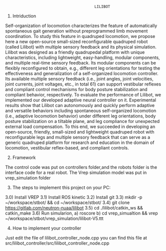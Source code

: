                                             LILIBOT

1) Intriduction

Self-organization of locomotion characterizes the feature of automatically spontaneous gait generation without preprogrammed limb movement coordination. To study this feature in quadruped locomotion, we propose here a new open-source small-sized reconfigurable quadruped robot (called Lilibot) with multiple sensory feedback and its physical simulation. Lilibot was designed as a friendly quadrupedal platform with unique characteristics, including lightweight, easy-handling, modular components, and multiple real-time sensory feedback. Its modular components can be flexibly reconfigured to obtain, e.g., different leg orientations for testing the effectiveness and generalization of a self-organized locomotion controller. Its available multiple sensory feedback (i.e., joint angles, joint velocities, joint currents, joint voltages, etc., in total 61) can support vestibular reflexes and compliant control mechanisms for body posture stabilization and compliant behavior, respectively. To evaluate the performance of Lilibot, we implemented our developed adaptive neural controller on it. Experimental results show that Lilibot can autonomously and quickly perform adaptive and versatile behaviors including spontaneous self-organized locomotion (i.e., adaptive locomotion behavior) under different leg orientations, body posture stabilization on a tiltable plane, and leg compliance for unexpected external load compensation. To this end, we succeeded in developing an open-source, friendly, small-sized and lightweight quadruped robot with reconfigurable legs and multiple sensory feedback that can serve as a generic quadruped platform for research and education in the domain of locomotion, vestibular reflex-based, and compliant controls.


2) Framework

The control code was put on controllers folder,and the robots folder is the interface code for a real robot. The Vrep simulation model was put in vrep_simulation folder

3) The steps to implement this project on your PC:

3.0) Install VREP
3.1) Install ROS kinetic
3.2) Install git
3.3) mkdir -p ~/workspace/stbot/ && cd ~/workspace/stbot/
3.4) git clone https://gitlab.com/neutron-nuaa/lilibot
3.5) cd ./lilibot/catkin_ws && catkin_make
3.6) Run simularion, 
    a) roscore
    b) cd vrep_simualtion && vrep ~/workspace/stbot/vrep_simulation/lilibot-V5.ttt

4) How to implement your controller

 Just edit the file of lilibot_controller_node.cpp
you can find this file at src/lilibot_controller/src/lilibot_controller_node.cpp

